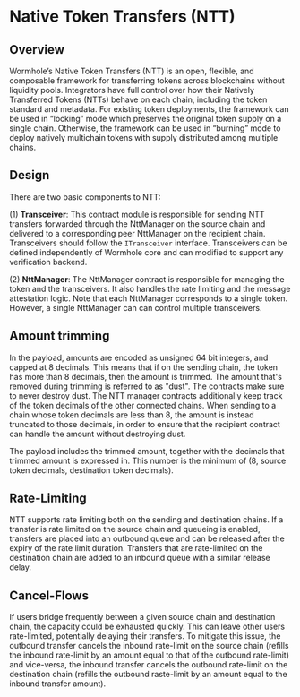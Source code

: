 # Native Token Transfers (NTT)

## Overview

Wormhole’s Native Token Transfers (NTT) is an open, flexible, and composable framework for transferring tokens across blockchains without liquidity pools. Integrators have full control over how their Natively Transferred Tokens (NTTs) behave on each chain, including the token standard and metadata. For existing token deployments, the framework can be used in “locking” mode which preserves the original token supply on a single chain. Otherwise, the framework can be used in “burning” mode to deploy natively multichain tokens with supply distributed among multiple chains.

## Design

There are two basic components to NTT:

(1) **Transceiver**: This contract module is responsible for sending NTT transfers forwarded through the NttManager on the source chain and delivered to a corresponding peer NttManager on the recipient chain. Transceivers should follow the `ITransceiver` interface. Transceivers can be defined independently of Wormhole core and can modified to support any verification backend.

(2) **NttManager**: The NttManager contract is responsible for managing the token and the transceivers. It also handles the rate limiting and the message attestation logic. Note that each NttManager corresponds to a single token. However, a single NttManager can can control multiple transceivers.

## Amount trimming

In the payload, amounts are encoded as unsigned 64 bit integers, and capped at 8 decimals.
This means that if on the sending chain, the token has more than 8 decimals, then the amount is trimmed.
The amount that's removed during trimming is referred to as "dust". The contracts make sure to never destroy dust.
The NTT manager contracts additionally keep track of the token decimals of the other connected chains. When sending to a chain whose token decimals are less than 8, the amount is instead truncated to those decimals, in order to ensure that the recipient contract can handle the amount without destroying dust.

The payload includes the trimmed amount, together with the decimals that trimmed amount is expressed in. This number is the minimum of (8, source token decimals, destination token decimals).

## Rate-Limiting

NTT supports rate limiting both on the sending and destination chains. If a transfer is rate limited on the source chain and queueing is enabled, transfers are placed into an outbound queue and can be released after the expiry of the rate limit duration. Transfers that are rate-limited on the destination chain are added to an inbound queue with a similar release delay.

## Cancel-Flows

If users bridge frequently between a given source chain and destination chain, the capacity could be exhausted quickly. This can leave other users rate-limited, potentially delaying their transfers. To mitigate this issue, the outbound transfer cancels the inbound rate-limit on the source chain (refills the inbound rate-limit by an amount equal to that of the outbound rate-limit) and vice-versa, the inbound transfer cancels the outbound rate-limit on the destination chain (refills the outbound raste-limit by an amount equal to the inbound transfer amount).
